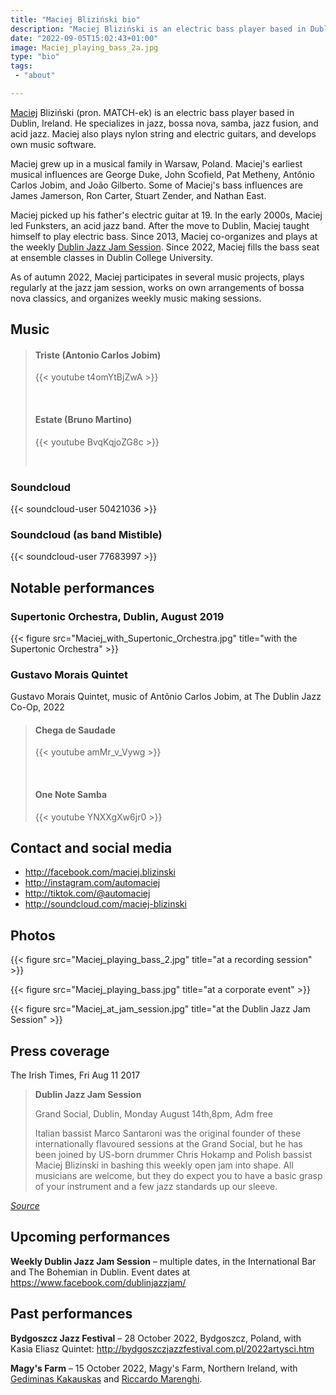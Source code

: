 ```yaml
---
title: "Maciej Bliziński bio"
description: "Maciej Bliziński is an electric bass player based in Dublin, Ireland. He specializes in bossa nova, jazz, fusion, and acid jazz."
date: "2022-09-05T15:02:43+01:00"
image: Maciej_playing_bass_2a.jpg
type: "bio"
tags:
 - "about"

---
```


[Maciej](https://en.wikipedia.org/wiki/Maciej) Bliziński (pron. MATCH-ek) is
an electric bass player based in Dublin, Ireland. He specializes in
jazz, bossa nova, samba, jazz fusion, and acid jazz.  Maciej also plays nylon
string and electric guitars, and develops own music software.

<!--more-->

Maciej grew up in a musical family in Warsaw, Poland. Maciej's earliest musical
influences are George Duke, John Scofield, Pat Metheny, Antônio Carlos Jobim,
and João Gilberto. Some of Maciej's bass influences are James Jamerson, Ron
Carter, Stuart Zender, and Nathan East.

Maciej picked up his father's electric guitar at 19. In the early 2000s, Maciej
led Funksters, an acid jazz band. After the move to Dublin, Maciej taught
himself to play electric bass. Since 2013, Maciej co-organizes and plays at the
weekly [Dublin Jazz Jam Session](https://facebook.com/dublinjazzjam). Since
2022, Maciej fills the bass seat at ensemble classes in Dublin College
University.

As of autumn 2022, Maciej participates in several music projects, plays
regularly at the jazz jam session, works on own arrangements of bossa nova
classics, and organizes weekly music making sessions.

## Music

> #### Triste (Antonio Carlos Jobim)
>
> {{< youtube t4omYtBjZwA >}}
>
> &nbsp;
>
> #### Estate (Bruno Martino)
>
> {{< youtube BvqKqjoZG8c >}}
>
> &nbsp;

### Soundcloud

{{< soundcloud-user 50421036 >}}

### Soundcloud (as band Mistible)

{{< soundcloud-user 77683997 >}}

## Notable performances

### Supertonic Orchestra, Dublin, August 2019

{{< figure src="Maciej_with_Supertonic_Orchestra.jpg" title="with the Supertonic Orchestra" >}}

### Gustavo Morais Quintet

Gustavo Morais Quintet, music of Antônio Carlos Jobim, at The Dublin Jazz Co-Op, 2022

> #### Chega de Saudade
>
> {{< youtube amMr_v_Vywg >}}
>
> &nbsp;
>
> #### One Note Samba
>
> {{< youtube YNXXgXw6jr0 >}}

## Contact and social media

* http://facebook.com/maciej.blizinski
* http://instagram.com/automaciej
* http://tiktok.com/@automaciej
* http://soundcloud.com/maciej-blizinski

## Photos

{{< figure src="Maciej_playing_bass_2.jpg" title="at a recording session" >}}

{{< figure src="Maciej_playing_bass.jpg" title="at a corporate event" >}}

{{< figure src="Maciej_at_jam_session.jpg" title="at the Dublin Jazz Jam Session" >}}

## Press coverage

The Irish Times, Fri Aug 11 2017

> **Dublin Jazz Jam Session**
>
> Grand Social, Dublin, Monday August 14th,8pm, Adm free
>
>
> Italian bassist Marco Santaroni was the original founder of these
> internationally flavoured sessions at the Grand Social, but he has been
> joined by US-born drummer Chris Hokamp and Polish bassist Maciej Blizinski in
> bashing this weekly open jam into shape. All musicians are welcome, but they
> do expect you to have a basic grasp of your instrument and a few jazz
> standards up our sleeve.

_[Source](https://www.irishtimes.com/culture/music/dancing-on-the-ceiling-and-swinging-on-the-sofa-this-week-s-jazz-gigs-1.3179541)_

## Upcoming performances

**Weekly Dublin Jazz Jam Session** – multiple dates, in the International Bar and The Bohemian in Dublin. Event dates at https://www.facebook.com/dublinjazzjam/

## Past performances

**Bydgoszcz Jazz Festival** – 28 October 2022, Bydgoszcz, Poland, with Kasia Eliasz Quintet: http://bydgoszczjazzfestival.com.pl/2022artysci.htm

**Magy's Farm** – 15 October 2022, Magy's Farm, Northern Ireland, with [Gediminas Kakauskas](https://www.offpitchrecords.com/) and [Riccardo Marenghi](https://www.instagram.com/riccardo_marenghi/).
